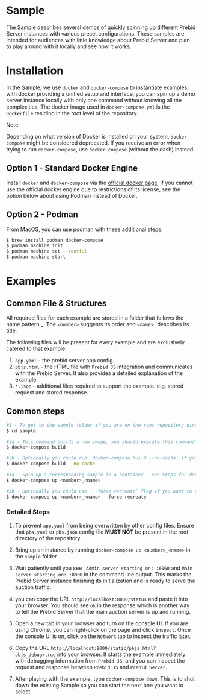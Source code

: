 # Sample

The Sample describes several demos of quickly spinning up different Prebid Server instances with various preset configurations. These samples are intended for audiences with little knowledge about Prebid Server and plan to play around with it locally and see how it works.

# Installation

In the Sample, we use `docker` and `docker-compose` to instantiate examples; with docker providing a unified setup and interface,  you can spin up a demo server instance locally with only one command without knowing all the complexities.
The docker image used in `docker-compose.yml` is the `Dockerfile` residing in the root level of the repository. 

> [!NOTE] 
> Depending on what version of Docker is installed on your system, `docker-compose` might be considered deprecated.  If you receive an error when trying to run `docker-compose`, use `docker compose` (without the dash) instead.

## Option 1 - Standard Docker Engine
Install `docker` and `docker-compose` via the [official docker page](https://docs.docker.com/compose/install/#scenario-one-install-docker-desktop). If you cannot use the official docker engine due to restrictions of its license, see the option below about using Podman instead of Docker. 

## Option 2 - Podman
From MacOS, you can use [podman](https://podman.io/) with these additional steps:

```sh
$ brew install podman docker-compose
$ podman machine init
$ podman machine set --rootful
$ podman machine start
```

# Examples

## Common File & Structures
All required files for each example are stored in a folder that follows the name pattern <number>_<name>. The `<number>` suggests its order and `<name`>` describes its title.

The following files will be present for every example and are exclusively catered to that example.
1. `app.yaml` - the prebid server app config.
2. `pbjs.html` - the HTML file with `Prebid JS` integration and communicates with the Prebid Server. It also provides a detailed explanation of the example.
3. `*.json` - additional files required to support the example. e.g. stored request and stored response.

## Common steps 

```sh
#1 - To get to the sample folder if you are on the root repository directory.
$ cd sample 

#2a - This command builds a new image, you should execute this command whenever the repository source code changes.
$ docker-compose build

#2b - Optionally you could run `docker-compose build --no-cache` if you want to build an completely new image without using cache but results in slower time to build it.
$ docker-compose build --no-cache

#3a - Spin up a corresponding sample in a container - see Steps for details 
$ docker-compose up <number>_<name>

#3b - Optionally you could use `--force-recreate` flag if you want to recreate the container every time you spin up the container.
$ docker-compose up <number>_<name> --force-recreate
```

### Detailed Steps
1. To prevent `app.yaml` from being overwritten by other config files. Ensure that `pbs.yaml` or `pbs.json` config file **MUST NOT** be present in the root directory of the repository.

2. Bring up an instance by running `docker-compose up <number>_<name>` in the `sample` folder.

3. Wait patiently until you see ` Admin server starting on: :6060` and `Main server starting on: :8000` in the command line output. This marks the Prebid Server instance finishing its initialization and is ready to serve the auction traffic.

4. you can copy the URL `http://localhost:8000/status` and paste it into your browser. You should see `ok` in the response which is another way to tell the Prebid Server that the main auction server is up and running.

5. Open a new tab in your browser and turn on the console UI. If you are using Chrome, you can right-click on the page and click `inspect`. Once the console UI is on, click on the `Network` tab to inspect the traffic later.

6. Copy the URL `http://localhost:8000/static/pbjs.html?pbjs_debug=true` into your browser. It starts the example immediately with debugging information from `Prebid JS`, and you can inspect the request and response between `Prebid JS` and `Prebid Server`.

7. After playing with the example, type `docker-compose down`. This is to shut down the existing Sample so you can start the next one you want to select.
